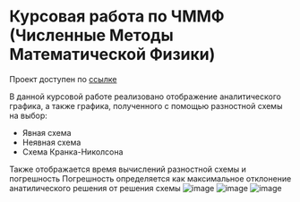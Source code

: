 # Курсовая работа по ЧММФ (Численные Методы Математической Физики)

Проект доступен по [ссылке](https://nikitanosov1.github.io/coursework-nmmp/)

В данной курсовой работе реализовано отображение аналитического графика, а также графика, полученного с помощью разностной схемы на выбор:
* Явная схема
* Неявная схема
* Схема Кранка-Николсона

Также отображается время вычислений разностной схемы и погрешность
Погрешность определяется как максимальное отклонение анатилического решения от решения схемы
![image](https://github.com/nikitanosov1/coursework-nmmp/assets/71886485/ad50511f-b77b-4ed8-b865-e512ad023d4e)
![image](https://github.com/nikitanosov1/coursework-nmmp/assets/71886485/8c6b07a1-56f5-4a46-b8fa-cdaeac448b62)
![image](https://github.com/nikitanosov1/coursework-nmmp/assets/71886485/8fe41cc7-ae05-41f8-966c-ba55462318b0)
